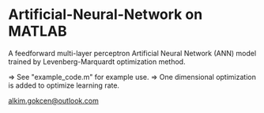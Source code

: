 # Artificial-Neural-Network on MATLAB
A feedforward multi-layer perceptron Artificial Neural Network (ANN) model trained by Levenberg-Marquardt optimization method.

=> See "example_code.m" for example use.
=> One dimensional optimization is added to optimize learning rate.

alkim.gokcen@outlook.com
